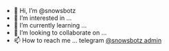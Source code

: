 - 👋 Hi, I’m @snowsbotz
- 👀 I’m interested in ...
- 🌱 I’m currently learning ...
- 💞️ I’m looking to collaborate on ...
- 📫 How to reach me ... telegram [@snowsbotz admin](https://t.me/SNOW_ADMIN_BOT)

